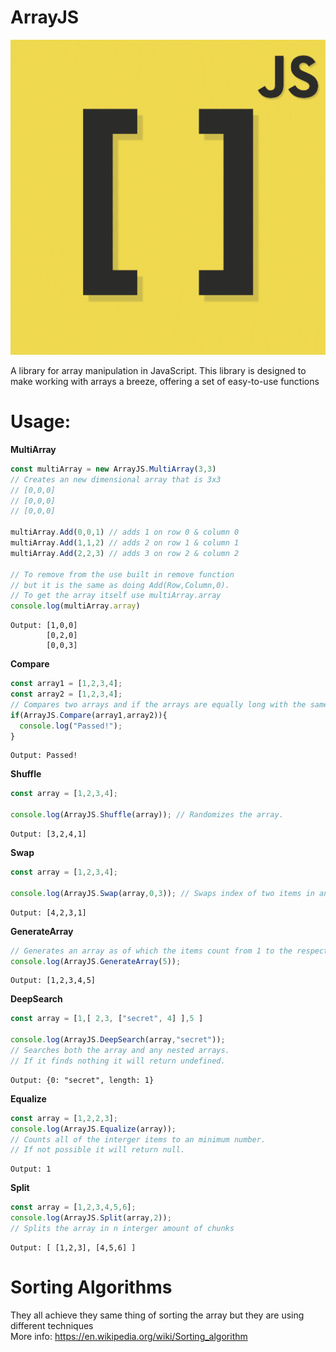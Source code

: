 # ArrayJS

![](logos/ArrayJS_logo_512x512.png)

A library for array manipulation in JavaScript. This library is designed to make working with arrays a breeze, offering a set of easy-to-use functions

# Usage:

**MultiArray**

```javascript
const multiArray = new ArrayJS.MultiArray(3,3)
// Creates an new dimensional array that is 3x3
// [0,0,0]
// [0,0,0]
// [0,0,0]

multiArray.Add(0,0,1) // adds 1 on row 0 & column 0
multiArray.Add(1,1,2) // adds 2 on row 1 & column 1
multiArray.Add(2,2,3) // adds 3 on row 2 & column 2

// To remove from the use built in remove function
// but it is the same as doing Add(Row,Column,0).
// To get the array itself use multiArray.array
console.log(multiArray.array)
```
```
Output: [1,0,0]
        [0,2,0]
        [0,0,3]
```

**Compare**

```javascript
const array1 = [1,2,3,4];
const array2 = [1,2,3,4];
// Compares two arrays and if the arrays are equally long with the same items it will return true.
if(ArrayJS.Compare(array1,array2)){
  console.log("Passed!");
}

```
```
Output: Passed!
```

**Shuffle**

```javascript
const array = [1,2,3,4];

console.log(ArrayJS.Shuffle(array)); // Randomizes the array.

```
```
Output: [3,2,4,1]
```

**Swap**

```javascript
const array = [1,2,3,4];

console.log(ArrayJS.Swap(array,0,3)); // Swaps index of two items in an array.

```
```
Output: [4,2,3,1]
```

**GenerateArray**

```javascript
// Generates an array as of which the items count from 1 to the respective length of the array.
console.log(ArrayJS.GenerateArray(5));

```
```
Output: [1,2,3,4,5]
```

**DeepSearch**

```javascript
const array = [1,[ 2,3, ["secret", 4] ],5 ]

console.log(ArrayJS.DeepSearch(array,"secret"));
// Searches both the array and any nested arrays.
// If it finds nothing it will return undefined.
```
```
Output: {0: "secret", length: 1}
```

**Equalize**

```javascript
const array = [1,2,2,3];
console.log(ArrayJS.Equalize(array));
// Counts all of the interger items to an minimum number.
// If not possible it will return null.
```
```
Output: 1
```

**Split**

```javascript
const array = [1,2,3,4,5,6];
console.log(ArrayJS.Split(array,2)); 
// Splits the array in n interger amount of chunks
```
```
Output: [ [1,2,3], [4,5,6] ]
```

# Sorting Algorithms

They all achieve they same thing of sorting the array but they are using different techniques\
More info: https://en.wikipedia.org/wiki/Sorting_algorithm

